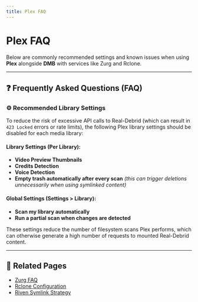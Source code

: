 ```yaml
---
title: Plex FAQ
---
```


# Plex FAQ

Below are commonly recommended settings and known issues when using **Plex** alongside **DMB** with services like Zurg and Rclone.

---
## ❓ Frequently Asked Questions (FAQ)

### ⚙️ Recommended Library Settings
To reduce the risk of excessive API calls to Real-Debrid (which can result in `423 Locked` errors or rate limits), the following Plex library settings should be disabled for each media library:

#### Library Settings (Per Library):
- **Video Preview Thumbnails**
- **Credits Detection**
- **Voice Detection**
- **Empty trash automatically after every scan** *(this can trigger deletions unnecessarily when using symlinked content)*

#### Global Settings (Settings > Library):
- **Scan my library automatically**
- **Run a partial scan when changes are detected**

These settings reduce the number of filesystem scans Plex performs, which can otherwise generate a high number of requests to mounted Real-Debrid content.

---

## 📎 Related Pages
- [Zurg FAQ](../faq/zurg.md)
- [Rclone Configuration](../services/rclone.md)
- [Riven Symlink Strategy](../services/riven-backend.md#symlink-directory)

